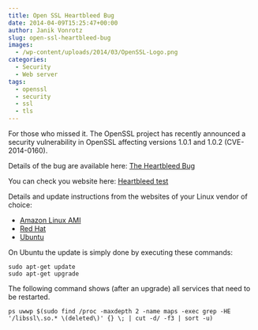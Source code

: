 ```yaml
---
title: Open SSL Heartbleed Bug
date: 2014-04-09T15:25:47+00:00
author: Janik Vonrotz
slug: open-ssl-heartbleed-bug
images:
  - /wp-content/uploads/2014/03/OpenSSL-Logo.png
categories:
  - Security
  - Web server
tags:
  - openssl
  - security
  - ssl
  - tls
---
```

For those who missed it. The OpenSSL project has recently announced a security vulnerability in OpenSSL affecting versions 1.0.1 and 1.0.2 (CVE-2014-0160).

Details of the bug are available here: [The Heartbleed Bug](http://heartbleed.com/)

You can check you website here: [Heartbleed test](http://filippo.io/Heartbleed/)

Details and update instructions from the websites of your Linux vendor of choice:
* [Amazon Linux AMI](https://aws.amazon.com/amazon-linux-ami/security-bulletins/ALAS-2014-320/)
* [Red Hat](https://rhn.redhat.com/errata/RHSA-2014-0376.html)
* [Ubuntu](http://www.ubuntu.com/usn/usn-2165-1/)

On Ubuntu the update is simply done by executing these commands:

	sudo apt-get update
	sudo apt-get upgrade

The following command shows (after an upgrade) all services that need to be restarted.

	ps uwwp $(sudo find /proc -maxdepth 2 -name maps -exec grep -HE '/libssl\.so.* \(deleted\)' {} \; | cut -d/ -f3 | sort -u)